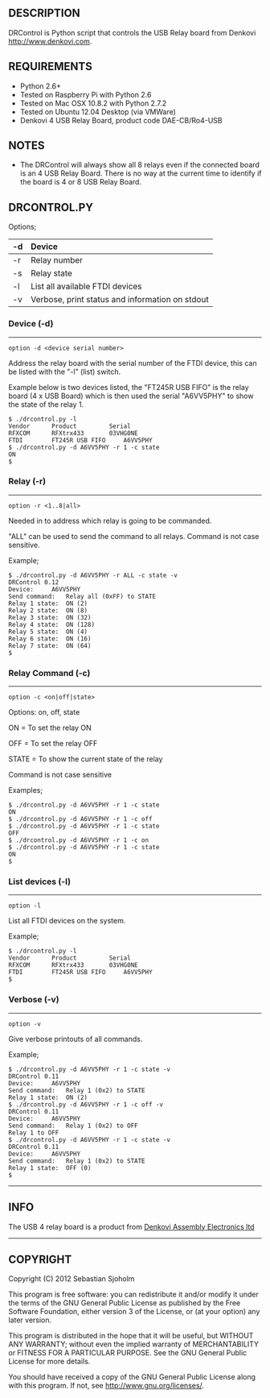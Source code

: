 ## DESCRIPTION ##

DRControl is Python script that controls the USB Relay board from Denkovi http://www.denkovi.com.

## REQUIREMENTS ##

  * Python 2.6+
  * Tested on Raspberry Pi with Python 2.6
  * Tested on Mac OSX 10.8.2 with Python 2.7.2
  * Tested on Ubuntu 12.04 Desktop (via VMWare)
  * Denkovi 4 USB Relay Board, product code DAE-CB/Ro4-USB

## NOTES ##

  * The DRControl will always show all 8 relays even if the connected board is an 4 USB Relay Board. There is no way at the current time to identify if the board is 4 or 8 USB Relay Board.

## DRCONTROL.PY ##

Options;

|-d|Device|
|:-|:-----|
|-r|Relay number|
|-s|Relay state|
|-l|List all available FTDI devices|
|-v|Verbose, print status and information on stdout|

### Device (-d) ###

---

```
option -d <device serial number>
```

Address the relay board with the serial number of the FTDI device, this can be listed with the "-l" (list) switch.

Example below is two devices listed, the "FT245R USB FIFO" is the relay board (4 x USB Board) which is then used the serial "A6VV5PHY" to show the state of the relay 1.

```
$ ./drcontrol.py -l
Vendor		Product			Serial
RFXCOM		RFXtrx433		03VHG0NE
FTDI		FT245R USB FIFO		A6VV5PHY
$ ./drcontrol.py -d A6VV5PHY -r 1 -c state
ON
$
```

### Relay (-r) ###

---

```
option -r <1..8|all>
```

Needed in to address which relay is going to be commanded.

"ALL" can be used to send the command to all relays. Command is not case sensitive.

Example;

```
$ ./drcontrol.py -d A6VV5PHY -r ALL -c state -v
DRControl 0.12
Device:		A6VV5PHY
Send command:	Relay all (0xFF) to STATE
Relay 1 state:	ON (2)
Relay 2 state:	ON (8)
Relay 3 state:	ON (32)
Relay 4 state:	ON (128)
Relay 5 state:	ON (4)
Relay 6 state:	ON (16)
Relay 7 state:	ON (64)
$
```

### Relay Command (-c) ###

---

```
option -c <on|off|state>
```

Options: on, off, state

ON = To set the relay ON

OFF = To set the relay OFF

STATE = To show the current state of the relay

Command is not case sensitive

Examples;

```
$ ./drcontrol.py -d A6VV5PHY -r 1 -c state
ON
$ ./drcontrol.py -d A6VV5PHY -r 1 -c off
$ ./drcontrol.py -d A6VV5PHY -r 1 -c state
OFF
$ ./drcontrol.py -d A6VV5PHY -r 1 -c on
$ ./drcontrol.py -d A6VV5PHY -r 1 -c state
ON
$
```

### List devices (-l) ###

---

```
option -l
```

List all FTDI devices on the system.

Example;

```
$ ./drcontrol.py -l
Vendor		Product			Serial
RFXCOM		RFXtrx433		03VHG0NE
FTDI		FT245R USB FIFO		A6VV5PHY
$
```

### Verbose (-v) ###

---

```
option -v
```

Give verbose printouts of all commands.

Example;

```
$ ./drcontrol.py -d A6VV5PHY -r 1 -c state -v
DRControl 0.11
Device:		A6VV5PHY
Send command:	Relay 1 (0x2) to STATE
Relay 1 state:	ON (2)
$ ./drcontrol.py -d A6VV5PHY -r 1 -c off -v
DRControl 0.11
Device:		A6VV5PHY
Send command:	Relay 1 (0x2) to OFF
Relay 1 to OFF
$ ./drcontrol.py -d A6VV5PHY -r 1 -c state -v
DRControl 0.11
Device:		A6VV5PHY
Send command:	Relay 1 (0x2) to STATE
Relay 1 state:	OFF (0)
$
```


---

## INFO ##

The USB 4 relay board is a product from [Denkovi Assembly Electronics ltd](http://denkovi.com/)


---

## COPYRIGHT ##

Copyright (C) 2012 Sebastian Sjoholm

This program is free software: you can redistribute it and/or modify
it under the terms of the GNU General Public License as published by
the Free Software Foundation, either version 3 of the License, or
(at your option) any later version.

This program is distributed in the hope that it will be useful,
but WITHOUT ANY WARRANTY; without even the implied warranty of
MERCHANTABILITY or FITNESS FOR A PARTICULAR PURPOSE.  See the
GNU General Public License for more details.

You should have received a copy of the GNU General Public License
along with this program.  If not, see <http://www.gnu.org/licenses/>.